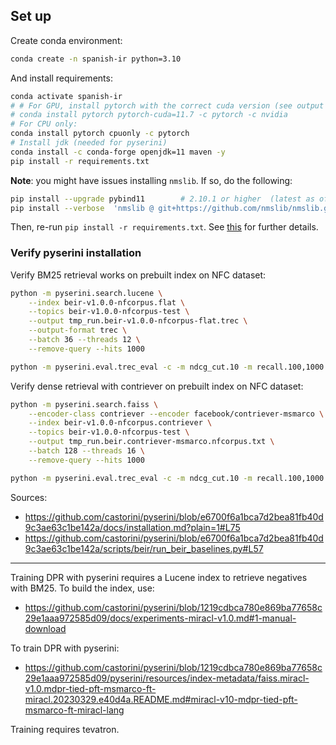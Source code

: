 
## Set up

Create conda environment:

```bash
conda create -n spanish-ir python=3.10
```

And install requirements:

```bash
conda activate spanish-ir
# # For GPU, install pytorch with the correct cuda version (see output of nvidia-smi):
# conda install pytorch pytorch-cuda=11.7 -c pytorch -c nvidia
# For CPU only:
conda install pytorch cpuonly -c pytorch
# Install jdk (needed for pyserini)
conda install -c conda-forge openjdk=11 maven -y
pip install -r requirements.txt
```

**Note**: you might have issues installing `nmslib`. If so, do the following:

```bash
pip install --upgrade pybind11        # 2.10.1 or higher  (latest as of today: 2.11.1)
pip install --verbose  'nmslib @ git+https://github.com/nmslib/nmslib.git#egg=nmslib&subdirectory=python_bindings'
```

Then, re-run `pip install -r requirements.txt`. See [this](https://github.com/nmslib/nmslib/issues/538) for further details.

### Verify pyserini installation

Verify BM25 retrieval works on prebuilt index on NFC dataset:

```bash
python -m pyserini.search.lucene \
    --index beir-v1.0.0-nfcorpus.flat \
    --topics beir-v1.0.0-nfcorpus-test \
    --output tmp_run.beir-v1.0.0-nfcorpus-flat.trec \
    --output-format trec \
    --batch 36 --threads 12 \
    --remove-query --hits 1000

python -m pyserini.eval.trec_eval -c -m ndcg_cut.10 -m recall.100,1000 beir-v1.0.0-nfcorpus-test tmp_run.beir-v1.0.0-nfcorpus-flat.trec
```

Verify dense retrieval with contriever on prebuilt index on NFC dataset:

```bash
python -m pyserini.search.faiss \
    --encoder-class contriever --encoder facebook/contriever-msmarco \
    --index beir-v1.0.0-nfcorpus.contriever \
    --topics beir-v1.0.0-nfcorpus-test \
    --output tmp_run.beir.contriever-msmarco.nfcorpus.txt \
    --batch 128 --threads 16 \
    --remove-query --hits 1000

python -m pyserini.eval.trec_eval -c -m ndcg_cut.10 -m recall.100,1000 beir-v1.0.0-nfcorpus-test tmp_run.beir.contriever-msmarco.nfcorpus.txt
```

Sources:

* https://github.com/castorini/pyserini/blob/e6700f6a1bca7d2bea81fb40d9c3ae63c1be142a/docs/installation.md?plain=1#L75
* https://github.com/castorini/pyserini/blob/e6700f6a1bca7d2bea81fb40d9c3ae63c1be142a/scripts/beir/run_beir_baselines.py#L57


--------------------

Training DPR with pyserini requires a Lucene index to retrieve negatives with BM25. To build the index, use:

* https://github.com/castorini/pyserini/blob/1219cdbca780e869ba77658c29e1aaa972585d09/docs/experiments-miracl-v1.0.md#1-manual-download


To train DPR with pyserini:

* https://github.com/castorini/pyserini/blob/1219cdbca780e869ba77658c29e1aaa972585d09/pyserini/resources/index-metadata/faiss.miracl-v1.0.mdpr-tied-pft-msmarco-ft-miracl.20230329.e40d4a.README.md#miracl-v10-mdpr-tied-pft-msmarco-ft-miracl-lang

Training requires tevatron.



